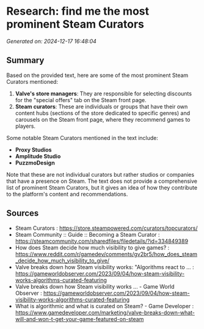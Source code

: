 # Research: find me the most prominent Steam Curators

*Generated on: 2024-12-17 16:48:04*

## Summary

Based on the provided text, here are some of the most prominent Steam Curators mentioned:

1. **Valve's store managers**: They are responsible for selecting discounts for the "special offers" tab on the Steam front page.
2. **Steam curators**: These are individuals or groups that have their own content hubs (sections of the store dedicated to specific genres) and carousels on the Steam front page, where they recommend games to players.

Some notable Steam Curators mentioned in the text include:

* **Proxy Studios**
* **Amplitude Studio**
* **PuzzmoDesign**

Note that these are not individual curators but rather studios or companies that have a presence on Steam. The text does not provide a comprehensive list of prominent Steam Curators, but it gives an idea of how they contribute to the platform's content and recommendations.

## Sources

* Steam Curators : https://store.steampowered.com/curators/topcurators/
* Steam Community :: Guide :: Becoming a Steam Curator : https://steamcommunity.com/sharedfiles/filedetails/?id=334849389
* How does Steam decide how much visibility to give games? : https://www.reddit.com/r/gamedev/comments/gv2br5/how_does_steam_decide_how_much_visibility_to_give/
* Valve breaks down how Steam visibility works: "Algorithms react to ... : https://gameworldobserver.com/2023/09/04/how-steam-visibility-works-algorithms-curated-featuring
* Valve breaks down how Steam visibility works ... - Game World Observer : https://gameworldobserver.com/2023/09/04/how-steam-visibility-works-algorithms-curated-featuring
* What is algorithmic and what is curated on Steam? - Game Developer : https://www.gamedeveloper.com/marketing/valve-breaks-down-what-will-and-won-t-get-your-game-featured-on-steam

